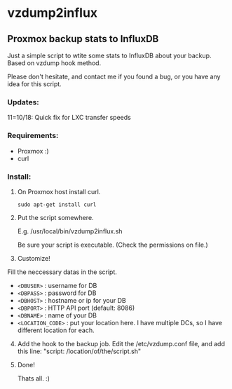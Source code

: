 # vzdump2influx
## Proxmox backup stats to InfluxDB ##

Just a simple script to wtite some stats to InfluxDB about your backup. Based on vzdump hook method.

Please don't hesitate, and contact me if you found a bug, or you have any idea for this script.

### Updates: ###
11=10/18: Quick fix for LXC transfer speeds

### Requirements: ###
- Proxmox :)
- curl

### Install: ###
1. On Proxmox host install curl.

    `sudo apt-get install curl`
  
2. Put the script somewhere.

    E.g. /usr/local/bin/vzdump2influx.sh
  
    Be sure your script is executable. (Check the permissions on file.)
  
3. Customize!
  
  Fill the neccessary datas in the script.
  - `<DBUSER>` : username for DB
  - `<DBPASS>` : password for DB
  - `<DBHOST>` : hostname or ip for your DB
  - `<DBPORT>` : HTTP API port (default: 8086)
  - `<DBNAME>` : name of your DB
  - `<LOCATION_CODE>` : put your location here. I have multiple DCs, so I have different location for each.

4. Add the hook to the backup job.
    Edit the /etc/vzdump.conf file, and add this line: "script: /location/of/the/script.sh"

5. Done!

    Thats all. :)
